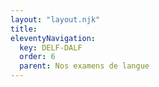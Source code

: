 ```yaml
---
layout: "layout.njk"
title: 
eleventyNavigation:
  key: DELF-DALF
  order: 6
  parent: Nos examens de langue
---
```

